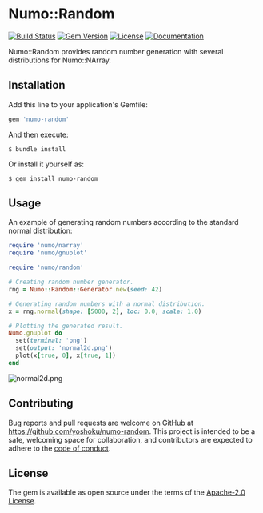 # Numo::Random

[![Build Status](https://github.com/yoshoku/numo-random/actions/workflows/main.yml/badge.svg)](https://github.com/yoshoku/numo-random/actions/workflows/main.yml)
[![Gem Version](https://badge.fury.io/rb/numo-random.svg)](https://badge.fury.io/rb/numo-random)
[![License](https://img.shields.io/badge/License-Apache%202.0-yellowgreen.svg)](https://github.com/yoshoku/numo-random/blob/main/LICENSE.txt)
[![Documentation](https://img.shields.io/badge/api-reference-blue.svg)](https://yoshoku.github.io/numo-random/doc/)

Numo::Random provides random number generation with several distributions for Numo::NArray.

## Installation

Add this line to your application's Gemfile:

```ruby
gem 'numo-random'
```

And then execute:

    $ bundle install

Or install it yourself as:

    $ gem install numo-random

## Usage

An example of generating random numbers according to the standard normal distribution:

```ruby
require 'numo/narray'
require 'numo/gnuplot'

require 'numo/random'

# Creating random number generator.
rng = Numo::Random::Generator.new(seed: 42)

# Generating random numbers with a normal distribution.
x = rng.normal(shape: [5000, 2], loc: 0.0, scale: 1.0)

# Plotting the generated result.
Numo.gnuplot do
  set(terminal: 'png')
  set(output: 'normal2d.png')
  plot(x[true, 0], x[true, 1])
end
```

![normal2d.png](https://user-images.githubusercontent.com/5562409/197376738-ee8d2b12-1902-4a12-bcf3-757461f2f2db.png)


## Contributing

Bug reports and pull requests are welcome on GitHub at https://github.com/yoshoku/numo-random.
This project is intended to be a safe, welcoming space for collaboration,
and contributors are expected to adhere to the [code of conduct](https://github.com/yoshoku/numo-random/blob/main/CODE_OF_CONDUCT.md).

## License

The gem is available as open source under the terms of the [Apache-2.0 License](https://www.apache.org/licenses/LICENSE-2.0).

